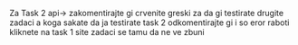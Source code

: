 Za Task 2 api-> zakomentirajte gi crvenite greski  za da gi testirate drugite zadaci  a koga sakate da ja testirate task 2  odkomentirajte gi i so eror raboti
kliknete na task 1 site zadaci se tamu da ne ve zbuni
